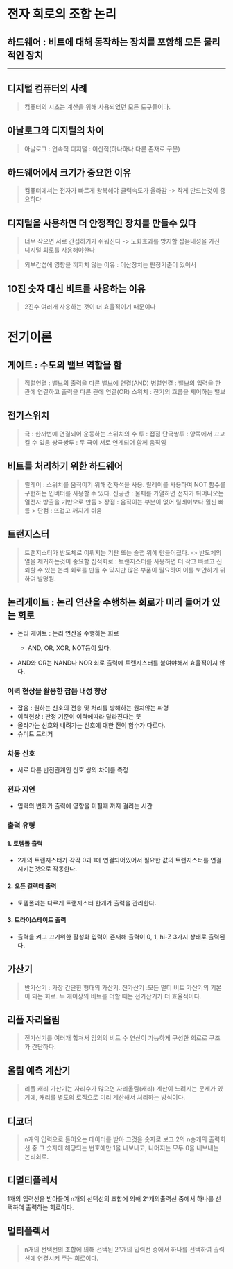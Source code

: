 # 전자 회로의 조합 논리
## 하드웨어 : 비트에 대해 동작하는 장치를 포함해 모든 물리적인 장치
---
## 디지털 컴퓨터의 사례
> 컴퓨터의 시초는 계산을 위해 사용되었던 모든 도구들이다.

## 아날로그와 디지털의 차이
> 아날로그 : 연속적
> 디지털 : 이산적(하나하나 다른 존재로 구분)

## 하드웨어에서 크기가 중요한 이유
> 컴퓨터에서는 전자가 빠르게 왕복해야 클럭속도가 올라감 -> 작게 만드는것이 중요하다

## 디지털을 사용하면 더 안정적인 장치를 만들수 있다
> 너무 작으면 서로 간섭하기가 쉬워진다 
-> 노화효과를 방지할 잡음내성을 가진 디지털 회로를 사용해야한다

> 외부간섭에 영향을 끼지치 않는 이유 : 이산장치는 판정기준이 있어서

## 10진 숫자 대신 비트를 사용하는 이유
> 2진수 여러개 사용하는 것이 더 효율적이기 때문이다

# 전기이론

## 게이트 : 수도의 밸브 역할을 함
> 직렬연결 : 밸브의 출력을 다른 밸브에 연결(AND)
> 병렬연결 : 밸브의 입력을 한 관에 연결하고 출력을 다른 관에 연결(OR)
> 스위치 : 전기의 흐름을 제어하는 밸브

## 전기스위치
> 극 : 한꺼번에 연결되어 운동하는 스위치의 수
> 투 : 접점
> 단극쌍투 : 양쪽에서 끄고 킬 수 있음
> 쌍극쌍투 : 두 극이 서로 연계되어 함께 움직임

## 비트를 처리하기 위한 하드웨어
> 릴레이 : 스위치를 움직이기 위해 전자석을 사용. 릴레이를 사용하여 NOT 함수를 구현하는 인버터를 사용할 수 있다.
> 진공관 : 물체를 가열하면 전자가 튀어나오는 열전자 방출을 기반으로 만듬
    > 장점 : 움직이는 부분이 없어 릴레이보다 훨씬 빠름
    > 단점 : 뜨겁고 깨지기 쉬움

## 트랜지스터
> 트랜지스터가 반도체로 이뤄지는 기판 또는 슬랩 위에 만들어졌다. -> 반도체의 열을 제거하는것이 중요함
> 집적회로 : 트랜지스터를 사용하면 더 작고 빠르고 신뢰할 수 있는 논리 회로를 만들 수 있지만 많은 부품이 필요하여 이를 보안하기 위하여 발명됨.

## 논리게이트 : 논리 연산을 수행하는 회로가 미리 들어가 있는 회로
- 논리 게이트 : 논리 연산을 수행하는 회로
  - AND, OR, XOR, NOT등이 있다.
 
- AND와 OR는 NAND나 NOR 회로 출력에 트랜지스터를 붙여야해서 효율적이지 않다.
### 이력 현상을 활용한 잡음 내성 향상
- 잡음 : 원하는 신호의 전송 및 처리를 방해하는 원치않는 파형
- 이력현상 : 판정 기준이 이력에따라 달라진다는 뜻
- 올라가는 신호와 내려가는 신호에 대한 전이 함수가 다르다.
- 슈미트 트리거
### 차동 신호
- 서로 다른 반전관계인 신호 쌍의 차이를 측정
### 전파 지연
- 입력의 변화가 출력에 영향을 미칠때 까지 걸리는 시간
### 출력 유형

#### 1. 토템폴 출력
- 2개의 트랜지스터가 각각 0과 1에 연결되어있어서 필요한 값의 트랜지스터를 연결시키는것으로 작동한다.
  
#### 2. 오픈 컬렉터 출력
- 토템폴과는 다르게 트랜지스터 한개가 출력을 관리한다.
#### 3. 트라이스테이트 출력
- 출력을 켜고 끄기위한 활성화 입력이 존재해 출력이 0, 1, hi-Z 3가지 상태로 출력된다.

## 가산기 
> 반가산기 : 가장 간단한 형태의 가산기.
> 전가산기 :모든 멀티 비트 가산기의 기본이 되는 회로. 두 개이상의 비트를 더할 때는 전가산기가 더 효율적이다.

## 리플 자리올림
> 전가산기를 여러개 합쳐서 임의의 비트 수 연산이 가능하게 구성한 회로로 구조가 간단하다. 

## 올림 예측 계산기
> 리플 캐리 가산기는 자리수가 많으면 자리올림(캐리) 계산이 느려지는 문제가 있기에, 캐리를 별도의 로직으로 미리 계산해서 처리하는 방식이다.

## 디코더
> n개의 입력으로 들어오는 데이터를 받아 그것을 숫자로 보고 2의 n승개의 출력회선 중 그 숫자에 해당되는 번호에만 1을 내보내고, 나머지는 모두 0을 내보내는 논리회로.

## 디멀티플렉서
1개의 입력선을 받아들여 n개의 선택선의 조합에 의해 2ⁿ개의출력선 중에서 하나를 선택하여 출력하는 회로이다.

## 멀티플렉서
> n개의 선택선의 조합에 의해 선택된 2ⁿ개의 입력선 중에서 하나를 선택하여 출력선에 연결시켜 주는 회로이다.
